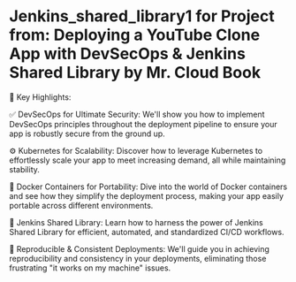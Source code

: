 # Jenkins_shared_library1 for Project from: Deploying a YouTube Clone App with DevSecOps & Jenkins Shared Library by Mr. Cloud Book 


🔐 Key Highlights:

✅ DevSecOps for Ultimate Security: We'll show you how to implement DevSecOps principles throughout the deployment pipeline to ensure your app is robustly secure from the ground up.

⚙️ Kubernetes for Scalability: Discover how to leverage Kubernetes to effortlessly scale your app to meet increasing demand, all while maintaining stability.

🐋 Docker Containers for Portability: Dive into the world of Docker containers and see how they simplify the deployment process, making your app easily portable across different environments.

🤝 Jenkins Shared Library: Learn how to harness the power of Jenkins Shared Library for efficient, automated, and standardized CI/CD workflows.

🔁 Reproducible & Consistent Deployments: We'll guide you in achieving reproducibility and consistency in your deployments, eliminating those frustrating "it works on my machine" issues.
